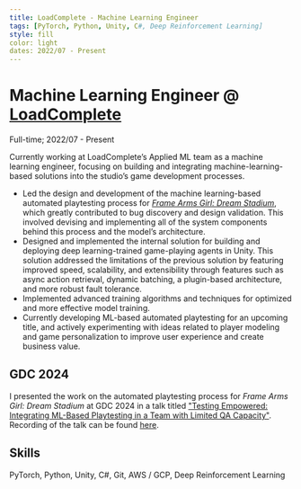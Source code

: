 ```yaml
---
title: LoadComplete - Machine Learning Engineer
tags: [PyTorch, Python, Unity, C#, Deep Reinforcement Learning]
style: fill
color: light
dates: 2022/07 - Present
---
```


<!-- (Optional) Image -->


<!-- Title, Organization, Employment Type, and Duration -->
# Machine Learning Engineer @ [LoadComplete](https://www.loadcomplete.com/)

Full-time; 2022/07 - Present

<!-- Work, Responsibilities, and Activities -->
Currently working at LoadComplete’s Applied ML team as a machine learning engineer, focusing on building and integrating machine-learning-based solutions into the studio’s game development processes.

- Led the design and development of the machine learning-based automated playtesting process for [*Frame Arms Girl: Dream Stadium*](https://game.dosi.world/promotion/fagirl), which greatly contributed to bug discovery and design validation. This involved devising and implementing all of the system components behind this process and the model’s architecture.
- Designed and implemented the internal solution for building and deploying deep learning-trained game-playing agents in Unity. This solution addressed the limitations of the previous solution by featuring improved speed, scalability, and extensibility through features such as async action retrieval, dynamic batching, a plugin-based architecture, and more robust fault tolerance.
- Implemented advanced training algorithms and techniques for optimized and more effective model training.
- Currently developing ML-based automated playtesting for an upcoming title, and actively experimenting with ideas related to player modeling and game personalization to improve user experience and create business value.

## GDC 2024

I presented the work on the automated playtesting process for *Frame Arms Girl: Dream Stadium* at GDC 2024 in a talk titled ["Testing Empowered: Integrating ML-Based Playtesting in a Team with Limited QA Capacity"](https://schedule.gdconf.com/session/testing-empowered-integrating-ml-based-playtesting-in-a-team-with-limited-qa-capacity/898710). Recording of the talk can be found [here](https://gdcvault.com/play/1034179/Testing-Empowered-Integrating-ML-Based).

## Skills

PyTorch, Python, Unity, C#, Git, AWS / GCP, Deep Reinforcement Learning
